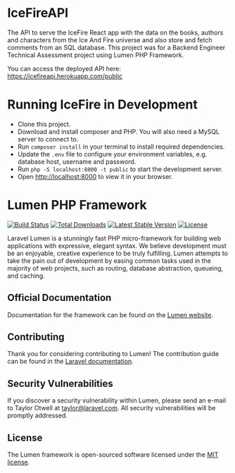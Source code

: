 # IceFireAPI
The API to serve the IceFire React app with the data on the books, authors and characters from the Ice And Fire universe and also store and fetch comments from an SQL database. This project was for a Backend Engineer Technical Assessment project using Lumen PHP Framework.

You can access the deployed API here: https://icefireapi.herokuapp.com/public

# Running IceFire in Development
* Clone this project.
* Download and install composer and PHP. You will also need a MySQL server to connect to.
* Run `composer install` in your terminal to install required dependencies.
* Update the `.env` file to configure your environment variables, e.g. database host, username and password.
* Run `php -S localhost:8000 -t public` to start the development server.
* Open [http://localhost:8000](http://localhost:8000) to view it in your browser.

# Lumen PHP Framework

[![Build Status](https://travis-ci.org/laravel/lumen-framework.svg)](https://travis-ci.org/laravel/lumen-framework)
[![Total Downloads](https://img.shields.io/packagist/dt/laravel/framework)](https://packagist.org/packages/laravel/lumen-framework)
[![Latest Stable Version](https://img.shields.io/packagist/v/laravel/framework)](https://packagist.org/packages/laravel/lumen-framework)
[![License](https://img.shields.io/packagist/l/laravel/framework)](https://packagist.org/packages/laravel/lumen-framework)

Laravel Lumen is a stunningly fast PHP micro-framework for building web applications with expressive, elegant syntax. We believe development must be an enjoyable, creative experience to be truly fulfilling. Lumen attempts to take the pain out of development by easing common tasks used in the majority of web projects, such as routing, database abstraction, queueing, and caching.

## Official Documentation

Documentation for the framework can be found on the [Lumen website](https://lumen.laravel.com/docs).

## Contributing

Thank you for considering contributing to Lumen! The contribution guide can be found in the [Laravel documentation](https://laravel.com/docs/contributions).

## Security Vulnerabilities

If you discover a security vulnerability within Lumen, please send an e-mail to Taylor Otwell at taylor@laravel.com. All security vulnerabilities will be promptly addressed.

## License

The Lumen framework is open-sourced software licensed under the [MIT license](https://opensource.org/licenses/MIT).
